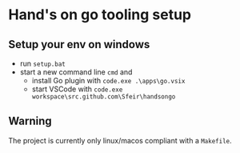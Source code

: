 # Hand's on go tooling setup

## Setup your env on windows

* run `setup.bat`
* start a new command line `cmd` and
  * install Go plugin with `code.exe .\apps\go.vsix`
  * start VSCode with `code.exe workspace\src.github.com\Sfeir\handsongo`

## Warning

The project is currently only linux/macos compliant with a `Makefile`.
